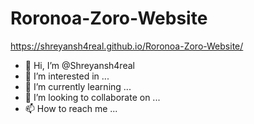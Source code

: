 # Roronoa-Zoro-Website
https://shreyansh4real.github.io/Roronoa-Zoro-Website/
- 👋 Hi, I’m @Shreyansh4real
- 👀 I’m interested in ...
- 🌱 I’m currently learning ...
- 💞️ I’m looking to collaborate on ...
- 📫 How to reach me ...
